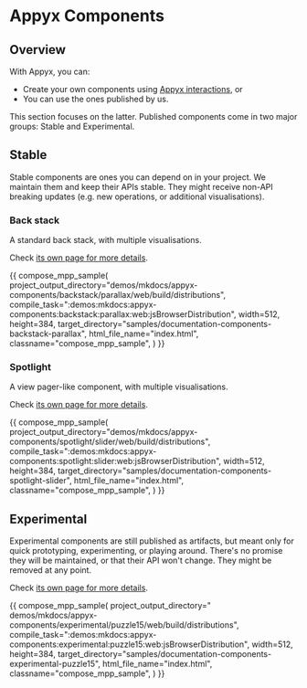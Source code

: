 # Appyx Components

## Overview

With Appyx, you can:

- Create your own components using [Appyx interactions](../interactions/appyxcomponent.md), or
- You can use the ones published by us.

This section focuses on the latter. Published components come in two major groups: Stable and
Experimental.

## Stable

Stable components are ones you can depend on in your project. We maintain them and keep their APIs
stable. They might receive non-API breaking updates (e.g. new operations, or additional
visualisations).

### Back stack

A standard back stack, with multiple visualisations.

Check [its own page for more details](backstack.md).

{{
compose_mpp_sample(
project_output_directory="demos/mkdocs/appyx-components/backstack/parallax/web/build/distributions",
compile_task=":demos:mkdocs:appyx-components:backstack:parallax:web:jsBrowserDistribution",
width=512,
height=384,
target_directory="samples/documentation-components-backstack-parallax",
html_file_name="index.html",
classname="compose_mpp_sample",
)
}}

### Spotlight

A view pager-like component, with multiple visualisations.

Check [its own page for more details](spotlight.md).

{{
compose_mpp_sample(
project_output_directory="demos/mkdocs/appyx-components/spotlight/slider/web/build/distributions",
compile_task=":demos:mkdocs:appyx-components:spotlight:slider:web:jsBrowserDistribution",
width=512,
height=384,
target_directory="samples/documentation-components-spotlight-slider",
html_file_name="index.html",
classname="compose_mpp_sample",
)
}}

## Experimental

Experimental components are still published as artifacts, but meant only for quick prototyping,
experimenting, or playing around. There's no promise they will be maintained, or that their API
won't change. They might be removed at any point.

Check [its own page for more details](experimental.md).

{{
compose_mpp_sample(
project_output_directory="
demos/mkdocs/appyx-components/experimental/puzzle15/web/build/distributions",
compile_task=":demos:mkdocs:appyx-components:experimental:puzzle15:web:jsBrowserDistribution",
width=512,
height=384,
target_directory="samples/documentation-components-experimental-puzzle15",
html_file_name="index.html",
classname="compose_mpp_sample",
)
}}

